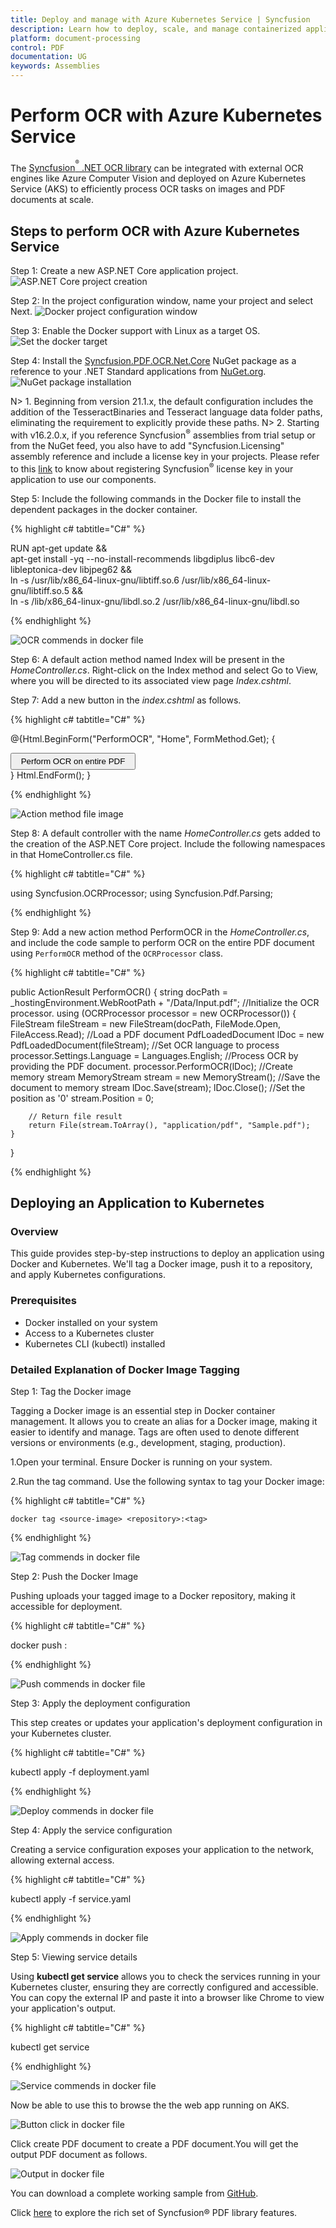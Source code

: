 ```yaml
---
title: Deploy and manage with Azure Kubernetes Service | Syncfusion
description: Learn how to deploy, scale, and manage containerized applications in Azure using Azure Kubernetes Service
platform: document-processing
control: PDF
documentation: UG
keywords: Assemblies
---
```


# Perform OCR with Azure Kubernetes Service

The [Syncfusion<sup><sup>&reg;</sup></sup> .NET OCR library](https://www.syncfusion.com/document-processing/pdf-framework/net/pdf-library/ocr-process) can be integrated with external OCR engines like Azure Computer Vision and deployed on Azure Kubernetes Service (AKS) to efficiently process OCR tasks on images and PDF documents at scale.

## Steps to perform OCR with Azure Kubernetes Service

Step 1: Create a new ASP.NET Core application project.
![ASP.NET Core project creation](OCR-Images/OCRDocker1.png)

Step 2: In the project configuration window, name your project and select Next.
![Docker project configuration window](OCR-Images/OCR-docker-configuration-window.png)

Step 3: Enable the Docker support with Linux as a target OS.
![Set the docker target](OCR-Images/OCR_docker_target.png)

Step 4:  Install the [Syncfusion.PDF.OCR.Net.Core](https://www.nuget.org/packages/Syncfusion.PDF.OCR.Net.Core) NuGet package as a reference to your .NET Standard applications from [NuGet.org](https://www.nuget.org/).   
![NuGet package installation](OCR-Images/OCR-Core-NuGet-package.png)

N> 1. Beginning from version 21.1.x, the default configuration includes the addition of the TesseractBinaries and Tesseract language data folder paths, eliminating the requirement to explicitly provide these paths.
N> 2. Starting with v16.2.0.x, if you reference Syncfusion<sup>&reg;</sup> assemblies from trial setup or from the NuGet feed, you also have to add "Syncfusion.Licensing" assembly reference and include a license key in your projects. Please refer to this [link](https://help.syncfusion.com/common/essential-studio/licensing/overview) to know about registering Syncfusion<sup>&reg;</sup> license key in your application to use our components.

Step 5: Include the following commands in the Docker file to install the dependent packages in the docker container.

{% highlight c# tabtitle="C#" %}

RUN apt-get update && \
apt-get install -yq --no-install-recommends libgdiplus libc6-dev libleptonica-dev libjpeg62 && \
ln -s /usr/lib/x86_64-linux-gnu/libtiff.so.6 /usr/lib/x86_64-linux-gnu/libtiff.so.5 && \
ln -s /lib/x86_64-linux-gnu/libdl.so.2 /usr/lib/x86_64-linux-gnu/libdl.so

{% endhighlight %}

![OCR commends in docker file](OCR-Images/OCR-Command-aks.png) 

Step 6: A default action method named Index will be present in the *HomeController.cs*. Right-click on the Index method and select Go to View, where you will be directed to its associated view page *Index.cshtml*.

Step 7: Add a new button in the *index.cshtml* as follows.

{% highlight c# tabtitle="C#" %}

@{Html.BeginForm("PerformOCR", "Home", FormMethod.Get);
    {
        <div>
            <input type="submit" value="Perform OCR on entire PDF" style="width:200px;height:27px" />
        </div>
    }
    Html.EndForm();
}

{% endhighlight %}

![Action method file image](OCR-Images/OCRDocker6.png) 

Step 8: A default controller with the name *HomeController.cs* gets added to the creation of the ASP.NET Core project. Include the following namespaces in that HomeController.cs file.

{% highlight c# tabtitle="C#" %}

using Syncfusion.OCRProcessor;
using Syncfusion.Pdf.Parsing;

{% endhighlight %}

Step 9: Add a new action method PerformOCR in the *HomeController.cs*, and include the code sample to perform OCR on the entire PDF document using `PerformOCR` method of the `OCRProcessor` class. 

{% highlight c# tabtitle="C#" %}

public ActionResult PerformOCR()
{
   string docPath = _hostingEnvironment.WebRootPath + "/Data/Input.pdf";
    //Initialize the OCR processor.
    using (OCRProcessor processor = new OCRProcessor())
    {
        FileStream fileStream = new FileStream(docPath, FileMode.Open, FileAccess.Read);
        //Load a PDF document
        PdfLoadedDocument lDoc = new PdfLoadedDocument(fileStream);
        //Set OCR language to process
        processor.Settings.Language = Languages.English;
        //Process OCR by providing the PDF document.
        processor.PerformOCR(lDoc);
        //Create memory stream
        MemoryStream stream = new MemoryStream();
        //Save the document to memory stream
        lDoc.Save(stream);
        lDoc.Close();
        //Set the position as '0'
        stream.Position = 0;

        // Return file result
        return File(stream.ToArray(), "application/pdf", "Sample.pdf");
    }
}

{% endhighlight %}

## Deploying an Application to Kubernetes

### Overview
This guide provides step-by-step instructions to deploy an application using Docker and Kubernetes. We'll tag a Docker image, push it to a repository, and apply Kubernetes configurations.

### Prerequisites
* Docker installed on your system
* Access to a Kubernetes cluster
* Kubernetes CLI (kubectl) installed

### Detailed Explanation of Docker Image Tagging
Step 1: Tag the Docker image

Tagging a Docker image is an essential step in Docker container management. It allows you to create an alias for a Docker image, making it easier to identify and manage. Tags are often used to denote different versions or environments (e.g., development, staging, production).

1.Open your terminal. Ensure Docker is running on your system.

2.Run the tag command. Use the following syntax to tag your Docker image:

{% highlight c# tabtitle="C#" %}

    docker tag <source-image> <repository>:<tag>

{% endhighlight %}

![Tag commends in docker file](OCR-Images/Tag-docker-image.png) 

Step 2: Push the Docker Image

Pushing uploads your tagged image to a Docker repository, making it accessible for deployment.

{% highlight c# tabtitle="C#" %}

docker push <source-image> <repository>:<tag>

{% endhighlight %}

![Push commends in docker file](OCR-Images/Push-docker-aks.png) 

Step 3: Apply the deployment configuration

This step creates or updates your application's deployment configuration in your Kubernetes cluster.

{% highlight c# tabtitle="C#" %}

kubectl apply -f deployment.yaml

{% endhighlight %}

![Deploy commends in docker file](OCR-Images/Deploy-docker-aks.png) 

Step 4: Apply the service configuration

Creating a service configuration exposes your application to the network, allowing external access.

{% highlight c# tabtitle="C#" %}

kubectl apply -f service.yaml

{% endhighlight %}

![Apply commends in docker file](OCR-Images/Apply-docker-aks.png) 

Step 5: Viewing service details

Using **kubectl get service** allows you to check the services running in your Kubernetes cluster, ensuring they are correctly configured and accessible. You can copy the external IP and paste it into a browser like Chrome to view your application's output.

{% highlight c# tabtitle="C#" %}

kubectl get service

{% endhighlight %}

![Service commends in docker file](OCR-Images/Service-docker-aks.png) 

 Now be able to use this to browse the the web app running on AKS.

 ![Button click in docker file](OCR-Images/Button-docker-aks.png) 

 Click create PDF document to create a PDF document.You will get the output PDF document as follows.

 ![Output in docker file](OCR-Images/ocr-output-image.png) 

 You can download a complete working sample from [GitHub](https://github.com/SyncfusionExamples/OCR-csharp-examples/tree/master/Docker).

 Click [here](https://www.syncfusion.com/document-processing/pdf-framework/net-core) to explore the rich set of Syncfusion® PDF library features.






